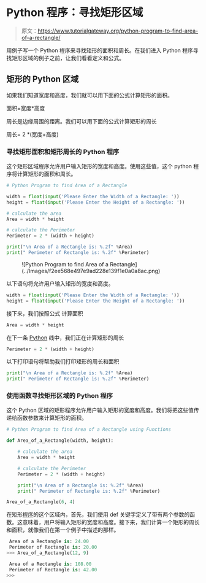 # Python 程序：寻找矩形区域

> 原文：<https://www.tutorialgateway.org/python-program-to-find-area-of-a-rectangle/>

用例子写一个 Python 程序来寻找矩形的面积和周长。在我们进入 Python 程序寻找矩形区域的例子之前，让我们看看定义和公式。

## 矩形的 Python 区域

如果我们知道宽度和高度，我们就可以用下面的公式计算矩形的面积。

面积=宽度*高度

周长是边缘周围的距离。我们可以用下面的公式计算矩形的周长

周长= 2 *(宽度+高度)

### 寻找矩形面积和矩形周长的 Python 程序

这个矩形区域程序允许用户输入矩形的宽度和高度。使用这些值，这个 python 程序将计算矩形的面积和周长。

```py
# Python Program to find Area of a Rectangle

width = float(input('Please Enter the Width of a Rectangle: '))
height = float(input('Please Enter the Height of a Rectangle: '))

# calculate the area
Area = width * height

# calculate the Perimeter
Perimeter = 2 * (width + height)

print("\n Area of a Rectangle is: %.2f" %Area)
print(" Perimeter of Rectangle is: %.2f" %Perimeter)
```

<figure class="wp-block-image">![Python Program to find Area of a Rectangle](../Images/f2ee568e497e9ad228e139f1e0a0a8ac.png)</figure>

以下语句将允许用户输入矩形的宽度和高度。

```py
width = float(input('Please Enter the Width of a Rectangle: '))
height = float(input('Please Enter the Height of a Rectangle: '))
```

接下来，我们按照公式 计算面积

```py
Area = width * height
```

在下一条 [Python](https://www.tutorialgateway.org/python-tutorial/) 线中，我们正在计算矩形的周长

```py
Perimeter = 2 * (width + height)
```

以下打印语句将帮助我们打印矩形的周长和面积

```py
print("\n Area of a Rectangle is: %.2f" %Area)
print(" Perimeter of Rectangle is: %.2f" %Perimeter)
```

### 使用函数寻找矩形区域的 Python 程序

这个 Python 区域的矩形程序允许用户输入矩形的宽度和高度。我们将把这些值传递给函数参数来计算矩形的面积。

```py
# Python Program to find Area of a Rectangle using Functions

def Area_of_a_Rectangle(width, height):

    # calculate the area
    Area = width * height

    # calculate the Perimeter
    Perimeter = 2 * (width + height)

    print("\n Area of a Rectangle is: %.2f" %Area)
    print(" Perimeter of Rectangle is: %.2f" %Perimeter)

Area_of_a_Rectangle(6, 4)
```

在矩形[程序](https://www.tutorialgateway.org/python-programming-examples/)的这个区域内，首先，我们使用 def 关键字定义了带有两个参数的函数。这意味着，用户将输入矩形的宽度和高度。接下来，我们计算一个矩形的周长和面积，就像我们在第一个例子中描述的那样。

```py
 Area of a Rectangle is: 24.00
 Perimeter of Rectangle is: 20.00
>>> Area_of_a_Rectangle(12, 9)

 Area of a Rectangle is: 108.00
 Perimeter of Rectangle is: 42.00
>>> 
```